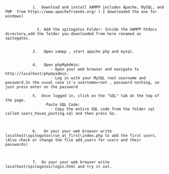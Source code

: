                 1.  Download and install XAMPP includes Apache, MySQL, and PHP  from https://www.apachefriends.org/ ( I downloaded the one for windows)
  
  
                  2. Add the spitogatos Folder: Inside the XAMPP htdocs directory,add the folder you downloaded from here renamed as spitogatos. 
                  
                
                3.   Open xampp , start apache php and mysql.
                
                
                4.   Open phpMyAdmin:
                        ◦ Open your web browser and navigate to http://localhost/phpmyadmin.
                        ◦ Log in with your MySQL root username and password.In the usual case it's username=root , password nothing, so just press enter on the password
                
                5.  Once logged in, click on the "SQL" tab at the top of the page.
                      Paste SQL Code:
                        ◦ Copy the entire SQL code from the folder sql called users_house_posting.sql and then press Go.
                
                
                
                6.   On your your web browser write localhost\spitogatos\run_at_first\index.php to add the first users.(Also check or change the file add_users for users and their passwords)
                
                       
                
                7.  On your your web browser write localhost/spitogatos/login.html and try it out.
